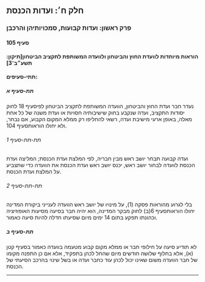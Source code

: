 ## חלק ח׳: ועדות הכנסת

### פרק ראשון: ועדות קבועות, סמכויותיהן והרכבן

#### סעיף 105

**הוראות מיוחדות לוועדת החוץ והביטחון ולוועדה המשותפת לתקציב הביטחון[תיקון: תשע״ב־3]**



#### תתי-סעיפים:

##### תת-סעיף א

נעדר חבר ועדת החוץ והביטחון, הוועדה המשותפת לתקציב הביטחון לפיסעיף 18 לחוק יסודות התקציב,
 ועדה שנקבע בחוק שישיבותיה חסויות או ועדת משנה של כל אחת מאלה, באופן 
ארעי מישיבת ועדה, רשאי להחליפו רק ממלא המקום הקבוע, אם נבחר, ולא יחולו 
הוראותסעיף 104.

###### תת-תת-סעיף 1

ועדה קבועה תבחר יושב ראש מבין חבריה, לפי המלצת ועדת הכנסת; המליצה ועדת 
הכנסת לוועדה לבחור יושב ראש, יכנס יושב ראש ועדת הכנסת את הוועדה כדי 
שתצביע על המלצת ועדת הכנסת.

###### תת-תת-סעיף 2

בלי לגרוע מהוראות פסקה (1), על מינויו של יושב ראש הוועדה לענייני ביקורת המדינה יחולו הוראותסעיף 6(ב) לחוק מבקר המדינה, הוא יהיה חבר בסיעה מסיעות האופוזיציה וכהונתו תפקע בתום 14 ימים מיום שסיעתו חדלה להיות סיעה כאמור.

##### תת-סעיף ב

לא תודיע 
סיעה על חילופי חבר או ממלא מקום קבוע מטעמה בוועדה כאמור בסעיף קטן (א), 
אלא בחלוף שלושה חודשים מיום שהחל לכהן בתפקיד, אלא אם כן התפנה מקומו של 
חבר הוועדה משום שאינו יכול לכהן עוד כחבר ועדה או בשל שינוי בהרכב הסיעתי 
של הכנסת.

----

